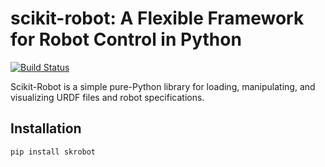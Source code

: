 # scikit-robot: A Flexible Framework for Robot Control in Python

[![Build Status](https://travis-ci.com/iory/scikit-robot.svg?token=zM5rExyvuRoJThsnqHAF&branch=master)](https://travis-ci.com/iory/scikit-robot)

Scikit-Robot is a simple pure-Python library for loading, manipulating, and visualizing
URDF files and robot specifications.

## Installation

```bash
pip install skrobot
```
